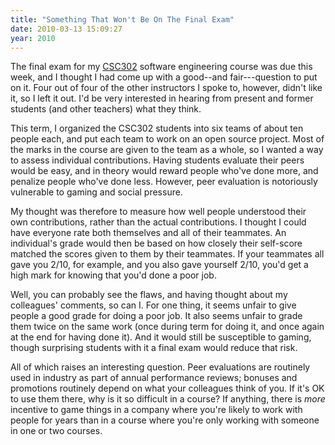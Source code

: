 ```yaml
---
title: "Something That Won't Be On The Final Exam"
date: 2010-03-13 15:09:27
year: 2010
---
```

The final exam for my <a href="https://stanley.cdf.toronto.edu/drproject/csc302-2010-01">CSC302</a> software engineering course was due this week, and I thought I had come up with a good--and fair---question to put on it. Four out of four of the other instructors I spoke to, however, didn't like it, so I left it out. I'd be very interested in hearing from present and former students (and other teachers) what they think.

This term, I organized the CSC302 students into six teams of about ten people each, and put each team to work on an open source project. Most of the marks in the course are given to the team as a whole, so I wanted a way to assess individual contributions. Having students evaluate their peers would be easy, and in theory would reward people who've done more, and penalize people who've done less. However, peer evaluation is notoriously vulnerable to gaming and social pressure.

My thought was therefore to measure how well people understood their own contributions, rather than the actual contributions. I thought I could have everyone rate both themselves and all of their teammates. An individual's grade would then be based on how closely their self-score matched the scores given to them by their teammates. If your teammates all gave you 2/10, for example, and you also gave yourself 2/10, you'd get a high mark for knowing that you'd done a poor job.

Well, you can probably see the flaws, and having thought about my colleagues' comments, so can I. For one thing, it seems unfair to give people a good grade for doing a poor job. It also seems unfair to grade them twice on the same work (once during term for doing it, and once again at the end for having done it). And it would still be susceptible to gaming, though surprising students with it a final exam would reduce that risk.

All of which raises an interesting question. Peer evaluations are routinely used in industry as part of annual performance reviews; bonuses and promotions routinely depend on what your colleagues think of you. If it's OK to use them there, why is it so difficult in a course? If anything, there is <em>more</em> incentive to game things in a company where you're likely to work with people for years than in a course where you're only working with someone in one or two courses.
